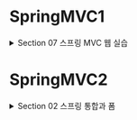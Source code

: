 # SpringMVC1 
<details>
<summary>Section 07 스프링 MVC 웹 실습</summary>
<div markdown="1">

## 요구사항 분석
- 상품을 관리할 수 있는 간단한 서비스를 만들어보자
- 상품 도메인 모델
  - 상품 ID
  - 상품명
  - 가격 
  - 수량
- 상품 관리 기능
  - 상품 목록
  - 상품 상세
  - 상품 등록
  - 상품 수정

- ![img.png](img.png)
- ![img_1.png](img_1.png)
- ![img_2.png](img_2.png)
- ![img_3.png](img_3.png)
- 다음은 서비스 제공 흐름
- ![img_4.png](img_4.png)

## 상품 도메인 개발

### Item 도메인
```java
package hello.itemservice.domain.item;

import lombok.Data;
import lombok.Getter;
import lombok.Setter;

@Data
public class Item {

    private Long id;
    private String itemName;
    private Integer price;
    private Integer quantity;

    public Item() {

    }

    public Item(String itemName, Integer price, Integer quantity) {
        this.itemName = itemName;
        this.price = price;
        this.quantity = quantity;
    }
}

```

### ItemRepository - 상품 저장소

```java
package hello.itemservice.domain.item;

import org.springframework.stereotype.Repository;

import java.util.ArrayList;
import java.util.HashMap;
import java.util.List;
import java.util.Map;

@Repository
public class ItemRepository {

    private static final Map<Long, Item> store = new HashMap<>();
    private static long sequence = 0L;

    public Item save(Item item) {
        item.setId(++sequence);
        store.put(item.getId(), item);
        return item;
    }

    public Item findById(Long id) {
        return store.get(id);
    }
    public List<Item> findAll() {
        return new ArrayList<>(store.values());
    }

    public void update(Long itemId, Item updateParam) {
        Item findItem = findById(itemId);
        findItem.setItemName(updateParam.getItemName());
        findItem.setPrice(updateParam.getPrice());
        findItem.setQuantity(updateParam.getQuantity());
    }

    public void clearStore() {
        store.clear();
    }


}

```

### 상품 목록 - 타임리프
- 전달받은 html의 뷰 템플릿을 개발하고 컨트롤러와 매핑해보자

### 컨트롤러 개발
```java
package hello.itemservice.web.item.basic;
import hello.itemservice.domain.item.Item;
import hello.itemservice.domain.item.ItemRepository;
import lombok.RequiredArgsConstructor;
import org.springframework.stereotype.Controller;
import org.springframework.ui.Model;
import org.springframework.web.bind.annotation.*;
import javax.annotation.PostConstruct;
import java.util.List;
@Controller
@RequestMapping("/basic/items")
@RequiredArgsConstructor
public class BasicItemController {
    private final ItemRepository itemRepository;
    @GetMapping
    public String items(Model model) {
        List<Item> items = itemRepository.findAll();
        model.addAttribute("items", items);
        return "basic/items";
    }
    /**
     * 테스트용 데이터 추가
     */
    @PostConstruct
    public void init() {
        itemRepository.save(new Item("testA", 10000, 10));
        itemRepository.save(new Item("testB", 20000, 20));
    }
}
```
- 컨트롤러 로직은 itemRepository에 모든 상품을 조회한 다음에 모델에 다믄다. 그리고 뷰 템플릿을 호출한다.

### 뷰템플릿 items.html

```html
<!DOCTYPE HTML>
<html xmlns:th="http://www.thymeleaf.org">
<head>
    <meta charset="utf-8">
    <link href="../css/bootstrap.min.css"
          th:href="@{/css/bootstrap.min.css}" rel="stylesheet">
</head>
<body>
<div class="container" style="max-width: 600px">
    <div class="py-5 text-center">
        <h2>상품 목록</h2>
    </div>
    <div class="row">
        <div class="col">
            <button class="btn btn-primary float-end"
                    onclick="location.href='addForm.html'"
                    th:onclick="|location.href='@{/basic/items/add}'|"
                    type="button">상품 등록</button>
        </div>
    </div>
    <hr class="my-4">
    <div>
        <table class="table">
            <thead>
            <tr>
                <th>ID</th>
                <th>상품명</th>
                <th>가격</th>
                <th>수량</th>
            </tr>
            </thead>
            <tbody>
            <tr th:each="item : ${items}">
                <td><a href="item.html" th:href="@{/basic/items/{itemId}
(itemId=${item.id})}" th:text="${item.id}">회원id</a></td>
                <td><a href="item.html" th:href="@{|/basic/items/${item.id}|}"
                       th:text="${item.itemName}">상품명</a></td>
                <td th:text="${item.price}">10000</td>
                <td th:text="${item.quantity}">10</td>
            </tr>
            </tbody>
        </table>
    </div>
</div> <!-- /container -->
</body>
</html>
```
- 타임리프를 사용하여 동적 렌더링이 되도록 설정했다.
- 타임리프에 대해 간단히 알아보자
### 타임리브 간단한 사용법
- 먼저 타임리프 사용선언 필요
  - ```html <html xmlns:th="http://www.thymeleaf.org">```
- 속성 변경 - th:href
  - ```html th:href="@{/css/bootstrap.min.css}"```
  - href="value1"을 th:href="value2"의 값으로 변경한다. 
  - 타임리프 뷰 템플릿을 거치게 되면 원래 값을 th:xxx값으로 변경한다. 
  - 만약 값이 없다면 새로 생성
  - HTML을 그대로 볼때는 href 속성이 사용되고 뷰 템플릿을 거치면 th:href의 값이 href로 대체되면서 동적으로 변경되는 것
  - 대부분의 HTML속성에 적용 가능하다
- URL 링크 표현식 - @{...}
  - ```html th:href="@{/css/bootstrap.min.css}"```
  - 타임리프는 URL 링크를 사용하는 경우 @{...}를 사용한다. 
  - 이것을 URL 링크 표현식이라 한다.
  - URL 링크 표현식을 사용하면 서블릿 컨텍스트를 자동으로 포함한다. 
- 폼으로 이동 - 속성 변경 th:onclick
  - ```html onclick="location.href='addForm.html'"```
  - ```html th:onclick="|location.href='@{/basic/items/add}'|"```
  - 여기에 사용된 것은 리터럴 대체 문법
  - 리터럴 대체는 다음처럼 사용한다 |...|
  - 타임리프에서 문자와 표현식 등은 분리되어 있기 때문에 더해서 사용해야 한다.
    - ```html <span th:text="'Welcome to our application, ' + ${user.name} + '!'">```
  - 다음과 같이 리터럴 대체 문법을 사용하면 더하기 없이 편리하게 사용할 수 있다.
    - ```html <span th:text="|Welcome to our application, ${user.name}!|">```
  - 우리는 결과를 다음과 같이 만들어야 하는데
    - ```html location.href='/basic/items/add'```
  - 그냥 사용하면 문자와 표현식을 각각 따로 더해서 사용해야 함으로 복잡
  - 리터럴 대체 문법을 사용하면 다음과 같이 편리하게 사용할 수 있다.
    - ```html th:onclick="|location.href='@{/basic/items/add}'|"```
- 반복 출력 - th:each
  - ```html <tr th:each="item : ${items}">```
  - 반복은 th:each를 사용한다. 
  - 이렇게 하면 모델에 포함된 items 컬렉션 데이터가 item 변수에 하나씩 포함되고 반복문 안에서 item 변수를 사용할 수 있다.
  - 컬렉션의 size만큼 ```html <tr>..</tr> ```이 하위 태그를 포함해서 생성된다. 
- 변수 표현식 - ${...}
  - ```html <td th:text="${item.price}">10000</td>```
  - 모델에 포함된 값이나, 타임리프 변수로 선언한 값을 조회 가능
  - 프로퍼티 접근법을 내부적으로 사용한다. (item.getPrice)
- 내용 변경 - th:text
  - ```html <td th:text="${item.price}">10000</td>```
  - 내용의 값을 th:text의 값으로 변경한다. 
  - 여기서는 10000을 item.price의 값으로 변경 

### 타임리프 참고
- 타임리프는 순수 HTML 파일을 웹 브라우저에서 열어도 내용을 확인할 수 있고, 서버를 통해 뷰 템플릿을 거치면 동적으로 변경된 결과를 확인할 수 있다.
- 이렇게 순수 HTML을 그대로 유지하면서 뷰 템플릿도 사용할 수 있는 타임리프의 특징을 내츄럴 템플릿이라 한다.


## 상품 상세

### 상품 상세 컨트롤러
```java
@GetMapping("/{itemId}")
public String item(@PathVariable Long itemId, Model model) {
 Item item = itemRepository.findById(itemId);
 model.addAttribute("item", item);
 return "basic/item";
}
```
- PathVariable로 넘어온 상품 ID로 상품을 조회하고 모델에 담은 후 뷰 템플릿 호출

### 상품 상세 뷰

```html
<!DOCTYPE HTML>
<html xmlns:th="http://www.thymeleaf.org">
<head>
    <meta charset="utf-8">
    <link href="../css/bootstrap.min.css"
          th:href="@{/css/bootstrap.min.css}" rel="stylesheet">
    <style>
 .container {
 max-width: 560px;
 }
 </style>
</head>
<body>
<div class="container">
    <div class="py-5 text-center">
        <h2>상품 상세</h2>
    </div>
    <div>
        <label for="itemId">상품 ID</label>
        <input type="text" id="itemId" name="itemId" class="form-control"
               value="1" th:value="${item.id}" readonly>
    </div>
    <div>
        <label for="itemName">상품명</label>
        <input type="text" id="itemName" name="itemName" class="form-control"
               value="상품A" th:value="${item.itemName}" readonly>
    </div>
    <div>
        <label for="price">가격</label>
        <input type="text" id="price" name="price" class="form-control"
               value="10000" th:value="${item.price}" readonly>
    </div>
    <div>
        <label for="quantity">수량</label>
        <input type="text" id="quantity" name="quantity" class="form-control"
               value="10" th:value="${item.quantity}" readonly>
    </div>
    <hr class="my-4">
    <div class="row">
        <div class="col">
            <button class="w-100 btn btn-primary btn-lg"
                    onclick="location.href='editForm.html'"
                    th:onclick="|location.href='@{/basic/items/{itemId}/
edit(itemId=${item.id})}'|" type="button">상품 수정</button>
        </div>
        <div class="col">
            <button class="w-100 btn btn-secondary btn-lg"
                    onclick="location.href='items.html'"
                    th:onclick="|location.href='@{/basic/items}'|"
                    type="button">목록으로</button>
        </div>
    </div>
</div> <!-- /container -->
</body>
</html>
```
- 속성 변경 - th:value
  - th:value="${item.id}"
  - 모델에 있는 item 정보를 획득하고 프로퍼티 접근법으로 출력한다. ( item.getId() )
  - value 속성을 th:value 속성으로 변경한다.
- 상품수정 링크
  - th:onclick="|location.href='@{/basic/items/{itemId}/edit(itemId=${item.id})}'|"
- 목록으로 링크
  - th:onclick="|location.href='@{/basic/items}'|"

## 상품 등록 폼

### Controller에 상품 등록 폼 추가

```java
@GetMapping("/add")
public String addForm() {
 return "basic/addForm";
}
```

### 상품 등록 폼 뷰
```html
<!DOCTYPE HTML>
<html xmlns:th="http://www.thymeleaf.org">
<head>
    <meta charset="utf-8">
    <link href="../css/bootstrap.min.css"
          th:href="@{/css/bootstrap.min.css}" rel="stylesheet">
    <style>
 .container {
 max-width: 560px;
 }
 </style>
</head>
<body>
<div class="container">
    <div class="py-5 text-center">
        <h2>상품 등록 폼</h2>
    </div>
    <h4 class="mb-3">상품 입력</h4>
    <form action="item.html" th:action method="post">
        <div>
            <label for="itemName">상품명</label>
            <input type="text" id="itemName" name="itemName" class="formcontrol" placeholder="이름을 입력하세요">
        </div>
        <div>
            <label for="price">가격</label>
            <input type="text" id="price" name="price" class="form-control"
                   placeholder="가격을 입력하세요">
        </div>
        <div>
            <label for="quantity">수량</label>
            <input type="text" id="quantity" name="quantity" class="formcontrol" placeholder="수량을 입력하세요">
        </div>
        <hr class="my-4">
        <div class="row">
            <div class="col">
                <button class="w-100 btn btn-primary btn-lg" type="submit">상품
                    등록</button>
            </div>
            <div class="col">
                <button class="w-100 btn btn-secondary btn-lg"
                        onclick="location.href='items.html'"
                        th:onclick="|location.href='@{/basic/items}'|"
                        type="button">취소</button>
            </div>
        </div>
    </form>
</div> <!-- /container -->
</body>
</html>
```
- 속성 변경 - th:action
  - th:action
  - HTML form에서 action 에 값이 없으면 현재 URL에 데이터를 전송한다.
  - 상품 등록 폼의 URL과 실제 상품 등록을 처리하는 URL을 똑같이 맞추고 HTTP 메서드로 두 기능을
  - 구분한다.
  - 상품 등록 폼: GET /basic/items/add
  - 상품 등록 처리: POST /basic/items/add
  - 이렇게 하면 하나의 URL로 등록 폼과, 등록 처리를 깔끔하게 처리할 수 있다.
- 취소
  - 취소시 상품 목록으로 이동한다.
  - th:onclick="|location.href='@{/basic/items}'|"

## 상품 등록 처리 
- 이제 상품 등록 폼에서 전달된 데이터로 실제 상품을 등록 처리해보자
### V1
```java 
    public String addItemV1(@RequestParam String itemName,
                            @RequestParam Integer price,
                            @RequestParam Integer quantity,
                            Model model) {

        Item item = new Item(itemName, price, quantity);
        itemRepository.save(item);
        model.addAttribute("item", item);
        return "basic/item";
    }
```
- RequestParam으로 받은 파라미터를 기반으로 Item 객체 생성
- 저장 후 저장된 item을 모델에 담아서 뷰에 전달
- 여기서는 상품 상세에서 사용한 item.html 뷰 템플릿을 그대로 재활용하는데 이런 방식은 나중에 PRG로 바꿀 것

### V2

```java
    public String addItemV2(@ModelAttribute("item") Item item, Model model) {

        itemRepository.save(item);
//        model.addAttribute("item", item); // 자동으로 추가된다 by @ModelAttribute
        return "basic/item";
    }
```
- @ModelAttribute로 요청 파라미터 처리
- @ModelAttribute를 사용하면 Model에 지정한 객체가 자동으로 넣어짐을 기억하자 
- model.addAttribute("item", item)이 주석 처리 되어있어도 잘 동작함을 확인할 수 있다

```java

    public String addItemV3(@ModelAttribute Item item, Model model) {

        // Item -> item으로 모델 이름을 가정한다
        // HelloData -> helloData
        itemRepository.save(item);
//        model.addAttribute("item", item); // 자동으로 추가된다 by @ModelAttribute
        return "basic/item";
    }
```
- @ModelAttribute의 이름 생략한 버젼
- 이렇게 지정하지 않으면 클래스의 첫글자만 소문자로 변경해서 등록한다.

### V4

```java
    public String addItemV4(Item item) {

        // Item -> item으로 모델 이름을 가정한다
        // HelloData -> helloData
        itemRepository.save(item);
//        model.addAttribute("item", item); // 자동으로 추가된다 by @ModelAttribute
        return "basic/item";
    }
```
- ModelAttribute 전체 생략 버전 좀 과할지도?

## 상품 수정

### 상품 수정 폼 컨트롤러 

```java
@GetMapping("/{itemId}/edit")
public String editForm(@PathVariable Long itemId, Model model) {
        Item item = itemRepository.findById(itemId);
        model.addAttribute("item", item);
        return "basic/editForm";
}
```
- 수정에 필요한 정보를 조회하고 수정용 폼 뷰를 호출한다.

### 상품 수정 폼 뷰

```html
<!DOCTYPE HTML>
<html xmlns:th="http://www.thymeleaf.org">
<head>
    <meta charset="utf-8">
    <link href="../css/bootstrap.min.css"
          th:href="@{/css/bootstrap.min.css}" rel="stylesheet">
    <style>
 .container {
 max-width: 560px;
 }
 </style>
</head>
<body>
<div class="container">
    <div class="py-5 text-center">
        <h2>상품 수정 폼</h2>
    </div>
    <form action="item.html" th:action method="post">
        <div>
            <label for="id">상품 ID</label>
            <input type="text" id="id" name="id" class="form-control" value="1"
                   th:value="${item.id}" readonly>
        </div>
        <div>
            <label for="itemName">상품명</label>
            <input type="text" id="itemName" name="itemName" class="formcontrol" value="상품A" th:value="${item.itemName}">
        </div>
        <div>
            <label for="price">가격</label>
            <input type="text" id="price" name="price" class="form-control"
                   th:value="${item.price}">
        </div>
        <div>
            <label for="quantity">수량</label>
            <input type="text" id="quantity" name="quantity" class="formcontrol" th:value="${item.quantity}">
        </div>
        <hr class="my-4">
        <div class="row">
            <div class="col">
                <button class="w-100 btn btn-primary btn-lg" type="submit">저장
                </button>
            </div>
            <div class="col">
                <button class="w-100 btn btn-secondary btn-lg"
                        onclick="location.href='item.html'"
                        th:onclick="|location.href='@{/basic/items/{itemId}(itemId=${item.id})}'|"
                        type="button">취소</button>
            </div>
        </div>
    </form>
</div> <!-- /container -->
</body>
</html>
```

### 상품 수정 개발
```java
@PostMapping("/{itemId}/edit")
public String edit(@PathVariable Long itemId, @ModelAttribute Item item) {
        itemRepository.update(itemId, item);
        return "redirect:/basic/items/{itemId}";
}
```
- 상품 수정은 상품 등록과 전체 프로세스가 유사하지만 redirect에서 차이를 가진다.
- 상품 수정은 마지막에 뷰 템플릿을 호출하는 대신에 상품 상세 화면으로 이동하도록 리다이렉트를 호출한다.
## PRG
- 사실 지금까지 진행한 상품 등록 처리 컨트롤러는 심각한 문제가 있다. 
- 상품 등록을 완료하고 웹 브라우저의 새로고침 버튼을 클릭해보면 마지막 요청이 POST임으로 상품이 계속해서 중복 등록되는 것을 확인할 수 있다.
- ![img_5.png](img_5.png)
- ![img_6.png](img_6.png)
- 이러한 문제를 해결하기 위해 PRG 패턴을 사용한다
- ![img_7.png](img_7.png)
- 웹 브라우저의 새로 고침은 마지막에 서버에 전송한 데이터를 다시 전송한다.
- 새로 고침 문제를 해결하려면 상품 저장 후에 뷰 템플릿으로 이동하는 것이 아니라 상품 상세 화면으로 리다이렉트를 호출해주면 되는 것
- 마지막에 호출한 내용은 GET이 된다.

### RedirectAttributes
- 상품을 저장하고 상품 상세 화면으로 redirect 한 것 까지는 좋았다
- 하지만 고객 입장에서 저장이 된 것인지 안 된 것인지 확신이 들지 않는다.
- 저장되었습니다라는 메시지를 보여달라는 요구사항을 해결해보자
  - 템플릿에서 쿼리 파라미터를 조회하고 if 문을 걸어 해결하면 된다!
```html
<div class="container">
    <div class="py-5 text-center">
        <h2>상품 상세</h2>
    </div>
    <!-- 추가 -->
    <h2 th:if="${param.status}" th:text="'저장 완료!'"></h2>
```

</div>
</details>

# SpringMVC2

<details>
<summary>Section 02 스프링 통합과 폼</summary>
<div markdown="1">

## 프로젝트 설정
- 스프링 MVC 1편에서 마지막에 완성했던 상품 관리 프로젝트 위에 스프링이 지원하는 다양한 기능을 붙여가며 MVC를 학습할 것임

## 입력 폼 처리
- 타임리프가 제공하는 입력 폼 기능을 적용하여 기존 프로젝트의 폼 코드를 타임리프가 지원하는 기능으로 바꾸어 보자
- ```th:object``` : 커맨드 객체를 지정한다.
- ```*{...}``` : 선택 변수식, th:object에서 선택한 객체에 접근한다.
- ```th:filed``` : HTML 태그의 id, name, value 속성을 자동으로 처리해준다.
  - 렌더링 전 : ```<input type="text" th:field="*{itemName}" />```
  - 렌더링 후 : ```<input type="text" id="itemName" name="itemName" th:value="*{itemName}" />```

### 등록 폼
- th:object를 적용하려면 먼저 해당 오브젝트 정보를 넘겨주어야 한다.
- 등록 폼이기 때문에 데이터가 비어있는 빈 오브젝트를 만들어서 뷰에 전달하자

```java
@GetMapping("/add")
public String addForm(Model model) {
        model.addAttribute("item", new Item());
        return "form/addForm";
}
```

```html

<form action="item.html" th:action th:object="${item}" method="post">
  <div>
    <label for="itemName">상품명</label>
    <input type="text" id="itemName" th:field="*{itemName}" class="formcontrol" placeholder="이름을 입력하세요">
  </div>
  <div>
    <label for="price">가격</label>
    <input type="text" id="price" th:field="*{price}" class="form-control"
           placeholder="가격을 입력하세요">
  </div>
  <div>
    <label for="quantity">수량</label>
    <input type="text" id="quantity" th:field="*{quantity}" class="formcontrol" placeholder="수량을 입력하세요">
  </div>

```

- ```th:object="${item}"``` 
  - form에서 사용할 객체를 지정한다.
  - 선택 변수식을 적용할 수 있다.
- ```th:field="*{itemName}"```
  - 선택 변수식을 사용한 모습 ``` ${item.itemName}```과 같은 효과
  - 앞서 object를 선택했기에 선택 변수식을 적용할 수 있는 것 
  - field는 id, name, value 속성을 모두 자동으로 만들어준다.

### 수정 폼
- 같은 흐름으로 ```th:field```를 이용, id, name, value를 묵시적으로 적용하고 선택변수식을 통해 편리성 높임

### 정리
- th:object, th:field 덕분에 폼을 개발할 때 약간의 편리함을 얻었다.
- 하지만 이것의 진짜 위력은 뒤에 설명할 검증에서 나타난다.
- 이후 검증 부분에서 확인해보자

## 요구사항 추가
- 타임리프를 사용해서 폼에서 체크박스, 라디오 버튼, 셀렉트 박스를 편리하게 사용하는 방법을 학습해보자
- 기존 상품 서비스에서 다음 요구사항이 추가되었다.
  - 판매여부
  - 상품 종류
  - 배송 방식
- ![img_8.png](img_8.png)

## 체크박스 - 단일1

#### 체크박스 추가
```html
<hr class="my-4">
<!-- single checkbox -->
<div>판매 여부</div>
<div>
 <div class="form-check">
 <input type="checkbox" id="open" name="open" class="form-check-input">
 <label for="open" class="form-check-label">판매 오픈</label>
 </div>
</div>

```

- 상품이 등록되는 곳에 로그를 남겨 확인해보면
  - 체크박스를 체크했다면 HTML form에서 open=on이라는 값이 넘어간다. 
  - on 이라는 문자는 스프링 타입 컨버터에 의하여 true 타입으로 변환된 후 우리가 true를 받을 수 있는 것이다.
- 하지만 체크 박스를 선택하지 않은 경우 HTML form을 살펴보면 open이라는 필드 자체가 서버로 전송되지 않는다.
- ![img_9.png](img_9.png)
- 바디를 보면 open의 이름도 전송되지 않는 것을 확인할 수 있다. 
- 서버에서 따라서 open을 찍어보면 값이 null인 것을 확인할 수 있다. 

### HTML checkbox 태생적 한계
- HTML 체크 박스는 선택이 안되면 클라이언트에서 서버로 값 자체를 보내지 않는다.
- 수정의 경우에는 상황에 따라서 이 방식이 문제가 될 수 있다.
- 사용자가 의도적으로 체크되어 있던 값을 체크를 해제해도 아무 값이 넘어가지 않기 때문에 서버 구현에 따라서는 값이 오지 않은 것으로 판단해서 값을 변경하지 않을 수도 있는 것이다.
### 스프링 MVC의 해결책
- 이런 문제를 해결하기 위해 스프링 MVC는 약간의 트릭을 하용하는데, 히든 필드를 이용하는 것이다.
- ```_open```처럼 기존 체크 박스 이름 앞에 언더스코어를 붙여서 전송하면 체크를 해제했다고 인식할 수 있다. 
- 히든 필드는 항상 전송되기에 다음과 같은 판단이 가능하다.
  - 체크 박스 체크: open이 전송된 경우임. open에 있는 값을 사용
  - 체크 박스 미체크: open이 없고 _open만 있는 것을 확인, false로 값을 채움 

## 체크 박스 - 단일 2
- 개발할 때마다 단일 1에서 했던 것 처럼 히든 필드를 추가하는 것은 번거롭다
- 타임리프가 제공하는 폼 기능을 사용하면 이런 부분을 자동으로 처리할 수 있다.

#### 타임리프 - 체크 박스 코드 추가
```html
<!-- single checkbox -->
<div>판매 여부</div>
<div>
 <div class="form-check">
 <input type="checkbox" id="open" th:field="*{open}" class="form-checkinput">
 <label for="open" class="form-check-label">판매 오픈</label>
 </div>
</div>
```
- 체크 박스의 기존 코드를 제거하고 타임리프가 제공하는 체크 박스 코드로 변경하자
- 타임리프를 사용하면 체크 박스의 히든 필드와 관련된 부분도 함께 해결해준다. 
- HTML 생성 결과를 보면 히든 필드 부분이 자동으로 생성되어 있다.

#### 상품 상세에 체크 박스 추가
```html
<hr class="my-4">
<!-- single checkbox -->
<div>판매 여부</div>
<div>
 <div class="form-check">
 <input type="checkbox" id="open" th:field="${item.open}" class="formcheck-input" disabled>
 <label for="open" class="form-check-label">판매 오픈</label>
 </div>
</div>
```
- HTML 생성 결과
```html
<hr class="my-4">
<!-- single checkbox -->
<div class="form-check">
 <input type="checkbox" id="open" class="form-check-input" disabled
name="open" value="true"
 checked="checked">
 <label for="open" class="form-check-label">판매 오픈</label>
</div>
```
- 체크 박스에서 판매 여부를 선택해서 저장하면 조회시에는 checked 속성이 추가된 것을 확인할 수 있다
- 이런 부분은 원래 개발자가 value를 까보고 checked를 true로 넣거나 false로 넣는 분기문을 거치도록 설계해야 함
- 하지만 타임 리프의 th:field를 사용하면 값이 true인 경우 자동으로 checked 처리를 해준다.
</div>
</details>